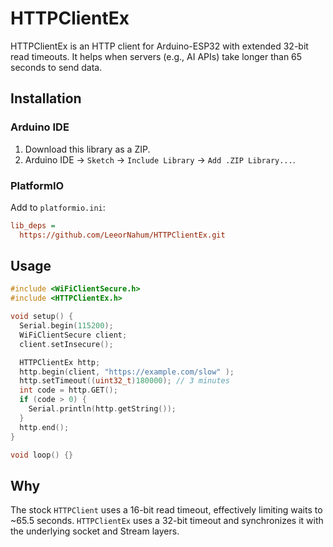 # HTTPClientEx

HTTPClientEx is an HTTP client for Arduino-ESP32 with extended 32-bit read timeouts. It helps when servers (e.g., AI APIs) take longer than 65 seconds to send data.

## Installation

### Arduino IDE

1. Download this library as a ZIP.
2. Arduino IDE → `Sketch` → `Include Library` → `Add .ZIP Library...`.

### PlatformIO

Add to `platformio.ini`:

```ini
lib_deps =
  https://github.com/LeeorNahum/HTTPClientEx.git
```

## Usage

```cpp
#include <WiFiClientSecure.h>
#include <HTTPClientEx.h>

void setup() {
  Serial.begin(115200);
  WiFiClientSecure client;
  client.setInsecure();

  HTTPClientEx http;
  http.begin(client, "https://example.com/slow" );
  http.setTimeout((uint32_t)180000); // 3 minutes
  int code = http.GET();
  if (code > 0) {
    Serial.println(http.getString());
  }
  http.end();
}

void loop() {}
```

## Why

The stock `HTTPClient` uses a 16-bit read timeout, effectively limiting waits to ~65.5 seconds. `HTTPClientEx` uses a 32-bit timeout and synchronizes it with the underlying socket and Stream layers.
